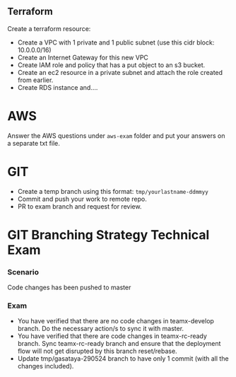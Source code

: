 ## Terraform
Create a terraform resource:

* Create a VPC with 1 private and 1 public subnet (use this cidr block: 10.0.0.0/16)
* Create an Internet Gateway for this new VPC
* Create IAM role and policy that has a put object to an s3 bucket.
* Create an ec2 resource in a private subnet and attach the role created from earlier.
* Create RDS instance and....

# AWS
Answer the AWS questions under `aws-exam` folder and put your answers on a separate txt file.


# GIT
- Create a temp branch using this format: `tmp/yourlastname-ddmmyy`
- Commit and push your work to remote repo.
- PR to exam branch and request for review.

# GIT Branching Strategy Technical Exam
### Scenario
Code changes has been pushed to master

### Exam
- You have verified that there are no code changes in teamx-develop branch. Do the necessary action/s to sync it with master.
- You have verified that there are code changes in teamx-rc-ready branch. Sync teamx-rc-ready branch and ensure that the deployment flow will not get disrupted by this branch reset/rebase.
- Update tmp/gasataya-290524 branch to have only 1 commit (with all the changes included).

